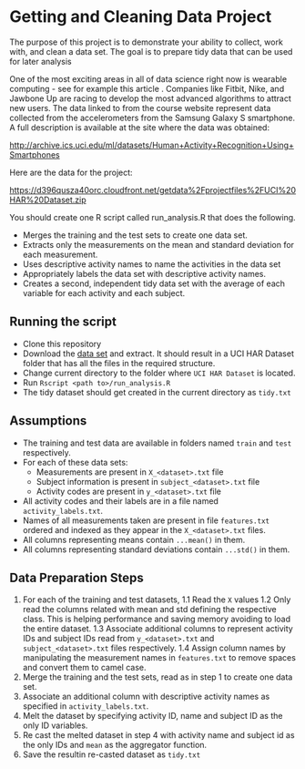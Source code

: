 # Getting and Cleaning Data Project

The purpose of this project is to demonstrate your ability to collect, work with, and clean a data set. The goal is to prepare tidy data that can be used for later analysis

One of the most exciting areas in all of data science right now is wearable computing - see for example this article . Companies like Fitbit, Nike, and Jawbone Up are racing to develop the most advanced algorithms to attract new users. The data linked to from the course website represent data collected from the accelerometers from the Samsung Galaxy S smartphone. A full description is available at the site where the data was obtained: 

http://archive.ics.uci.edu/ml/datasets/Human+Activity+Recognition+Using+Smartphones 

Here are the data for the project: 

https://d396qusza40orc.cloudfront.net/getdata%2Fprojectfiles%2FUCI%20HAR%20Dataset.zip 

You should create one R script called run_analysis.R that does the following. 
* Merges the training and the test sets to create one data set.
* Extracts only the measurements on the mean and standard deviation for each measurement. 
* Uses descriptive activity names to name the activities in the data set
* Appropriately labels the data set with descriptive activity names. 
* Creates a second, independent tidy data set with the average of each variable for each activity and each subject. 



## Running the script

- Clone this repository
- Download the [data set](https://d396qusza40orc.cloudfront.net/getdata%2Fprojectfiles%2FUCI%20HAR%20Dataset.zip) and extract. It should result in a UCI HAR Dataset  folder that has all the files in the required structure.
- Change current directory to the folder where `UCI HAR Dataset` is located.
- Run `Rscript <path to>/run_analysis.R` 
- The tidy dataset should get created in the current directory as `tidy.txt`


## Assumptions

- The training and test data are available in folders named `train` and `test` respectively.
- For each of these data sets:
    - Measurements are present in `X_<dataset>.txt` file
    - Subject information is present in `subject_<dataset>.txt` file
    - Activity codes are present in `y_<dataset>.txt` file
- All activity codes and their labels are in a file named `activity_labels.txt`.
- Names of all measurements taken are present in file `features.txt` ordered and indexed as they appear in the `X_<dataset>.txt` files.
- All columns representing means contain `...mean()` in them.
- All columns representing standard deviations contain `...std()` in them.


## Data Preparation Steps

1. For each of the training and test datasets, 
    1.1 Read the `X` values
    1.2 Only read the columns related with mean and std defining the respective class. This is helping performance and saving memory avoiding to load the entire dataset.
    1.3 Associate additional columns to represent activity IDs and subject IDs read from `y_<dataset>.txt` and `subject_<dataset>.txt` files respectively.
    1.4 Assign column names by manipulating the measurement names in `features.txt` to remove spaces and convert them to camel case.
2. Merge the training and the test sets, read as in step 1 to create one data set.
3. Associate an additional column with descriptive activity names as specified in `activity_labels.txt`.
4. Melt the dataset by specifying activity ID, name and subject ID as the only ID variables.
5. Re cast the melted dataset in step 4 with activity name and subject id as the only IDs and `mean` as the aggregator function.
6. Save the resultin re-casted dataset as `tidy.txt`



